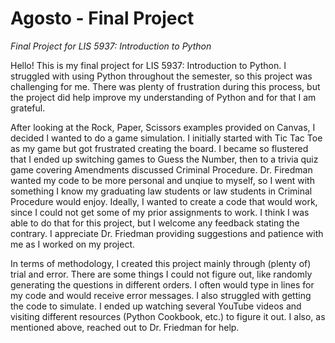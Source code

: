 # Agosto - Final Project
_Final Project for LIS 5937: Introduction to Python_

Hello! This is my final project for LIS 5937: Introduction to Python. I struggled with using Python throughout the semester, so this project was challenging for me. There was plenty of frustration during this process, but the project did help improve my understanding of Python and for that I am grateful.  

After looking at the Rock, Paper, Scissors examples provided on Canvas, I decided I wanted to do a game simulation. I initially started with Tic Tac Toe as my game but got frustrated creating the board. I became so flustered that I ended up switching games to Guess the Number, then to a trivia quiz game covering Amendments discussed Criminal Procedure. Dr. Firedman wanted my code to be more personal and unqiue to myself, so I went with something I know my graduating law students or law students in Criminal Procedure would enjoy. Ideally, I wanted to create a code that would work, since I could not get some of my prior assignments to work. I think I was able to do that for this project, but I welcome any feedback stating the contrary. I appreciate Dr. Friedman providing suggestions and patience with me as I worked on my project. 

In terms of methodology, I created this project mainly through (plenty of) trial and error. There are some things I could not figure out, like randomly generating the questions in different orders. I often would type in lines for my code and would receive error messages. I also struggled with getting the code to simulate. I ended up watching several YouTube videos and visiting different resources (Python Cookbook, etc.) to figure it out. I also, as mentioned above, reached out to Dr. Friedman for help. 
